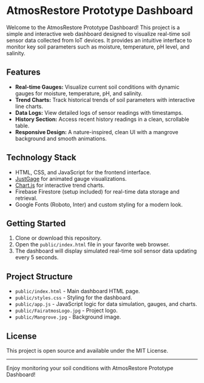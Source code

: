 # AtmosRestore Prototype Dashboard

Welcome to the AtmosRestore Prototype Dashboard! This project is a simple and interactive web dashboard designed to visualize real-time soil sensor data collected from IoT devices. It provides an intuitive interface to monitor key soil parameters such as moisture, temperature, pH level, and salinity.

## Features

- **Real-time Gauges:** Visualize current soil conditions with dynamic gauges for moisture, temperature, pH, and salinity.
- **Trend Charts:** Track historical trends of soil parameters with interactive line charts.
- **Data Logs:** View detailed logs of sensor readings with timestamps.
- **History Section:** Access recent history readings in a clean, scrollable table.
- **Responsive Design:** A nature-inspired, clean UI with a mangrove background and smooth animations.

## Technology Stack

- HTML, CSS, and JavaScript for the frontend interface.
- [JustGage](https://justgage.com/) for animated gauge visualizations.
- [Chart.js](https://www.chartjs.org/) for interactive trend charts.
- Firebase Firestore (setup included) for real-time data storage and retrieval.
- Google Fonts (Roboto, Inter) and custom styling for a modern look.

## Getting Started

1. Clone or download this repository.
2. Open the `public/index.html` file in your favorite web browser.
3. The dashboard will display simulated real-time soil sensor data updating every 5 seconds.

## Project Structure

- `public/index.html` - Main dashboard HTML page.
- `public/styles.css` - Styling for the dashboard.
- `public/app.js` - JavaScript logic for data simulation, gauges, and charts.
- `public/FairatmosLogo.jpg` - Project logo.
- `public/Mangrove.jpg` - Background image.

## License

This project is open source and available under the MIT License.

---

Enjoy monitoring your soil conditions with AtmosRestore Prototype Dashboard!
